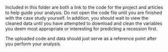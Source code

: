 Included in this folder are both a link to the code for the project and articles to help guide your analysis. Do not open the code file until you are finished with the case study yourself. In addition, you should wait to view the cleaned data until you have attempted to download and clean the variables you deem most appropriate or interesting for predicting a recession first.

The uploaded code and data should just serve as a reference point after you perform your analysis.
